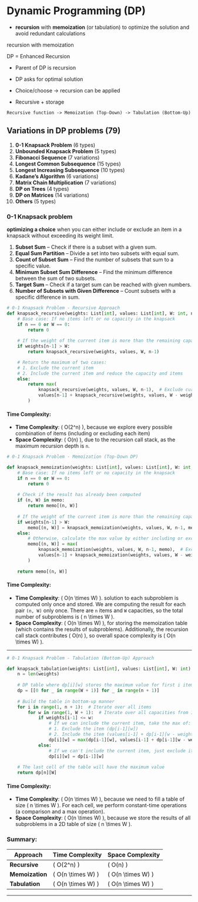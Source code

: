 # Dynamic Programming (DP)
- **recursion** with **memoization** (or tabulation) to optimize the solution and avoid redundant calculations

recursion with memoization

DP = Enhanced Recursion
- Parent of DP is recursion
- DP asks for optimal solution
- Choice/choose  -> recursion can be applied

- Recursive + storage

```
Recursive function -> Memoization (Top-Down) -> Tabulation (Bottom-Up)
```

## Variations in DP problems (79)

1. **0-1 Knapsack Problem** (6 types)
2. **Unbounded Knapsack Problem** (5 types)
3. **Fibonacci Sequence** (7 variations)
4. **Longest Common Subsequence** (15 types)
5. **Longest Increasing Subsequence** (10 types)
6. **Kadane’s Algorithm** (6 variations)
7. **Matrix Chain Multiplication** (7 variations)
8. **DP on Trees** (4 types)
9. **DP on Matrices** (14 variations)
10. **Others** (5 types)

### 0-1 Knapsack problem

**optimizing a choice** when you can either include or exclude an item in a knapsack without exceeding its weight limit.

1. **Subset Sum** – Check if there is a subset with a given sum.
2. **Equal Sum Partition** – Divide a set into two subsets with equal sum.
3. **Count of Subset Sum** – Find the number of subsets that sum to a specific value.
4. **Minimum Subset Sum Difference** – Find the minimum difference between the sum of two subsets.
5. **Target Sum** – Check if a target sum can be reached with given numbers.
6. **Number of Subsets with Given Difference** – Count subsets with a specific difference in sum.

```python
# 0-1 Knapsack Problem - Recursive Approach
def knapsack_recursive(weights: List[int], values: List[int], W: int, n: int) -> int:
    # Base case: If no items left or no capacity in the knapsack
    if n == 0 or W == 0:
        return 0
    
    # If the weight of the current item is more than the remaining capacity, skip it
    if weights[n-1] > W:
        return knapsack_recursive(weights, values, W, n-1)

    # Return the maximum of two cases:
    # 1. Exclude the current item
    # 2. Include the current item and reduce the capacity and items
    else:
        return max(
            knapsack_recursive(weights, values, W, n-1),  # Exclude current item
            values[n-1] + knapsack_recursive(weights, values, W - weights[n-1], n-1)  # Include current item
        )
```
#### Time Complexity:
- **Time Complexity**: \( O(2^n) \), because we explore every possible combination of items (including or excluding each item)
- **Space Complexity**: \( O(n) \), due to the recursion call stack, as the maximum recursion depth is `n`.


```python
# 0-1 Knapsack Problem - Memoization (Top-Down DP)

def knapsack_memoization(weights: List[int], values: List[int], W: int, n: int, memo: List[List[int]]) -> int:
    # Base case: If no items left or no capacity in the knapsack
    if n == 0 or W == 0:
        return 0
    
    # Check if the result has already been computed
    if (n, W) in memo:
        return memo[(n, W)]
    
    # If the weight of the current item is more than the remaining capacity, skip it
    if weights[n-1] > W:
        memo[(n, W)] = knapsack_memoization(weights, values, W, n-1, memo)
    else:
        # Otherwise, calculate the max value by either including or excluding the current item
        memo[(n, W)] = max(
            knapsack_memoization(weights, values, W, n-1, memo),  # Exclude current item
            values[n-1] + knapsack_memoization(weights, values, W - weights[n-1], n-1, memo)  # Include current item
        )
    
    return memo[(n, W)]
```

#### Time Complexity:
- **Time Complexity**: \( O(n \times W) \). solution to each subproblem is computed only once and stored. We are computing the result for each pair `(n, W)` only once. There are `n` items and `W` capacities, so the total number of subproblems is \( n \times W \).
- **Space Complexity**: \( O(n \times W) \), for storing the memoization table (which contains the results of subproblems). Additionally, the recursion call stack contributes \( O(n) \), so overall space complexity is \( O(n \times W) \).

---


```python
# 0-1 Knapsack Problem - Tabulation (Bottom-Up) Approach

def knapsack_tabulation(weights: List[int], values: List[int], W: int) -> int:
    n = len(weights)
    
    # DP table where dp[i][w] stores the maximum value for first i items and weight w
    dp = [[0 for _ in range(W + 1)] for _ in range(n + 1)]
    
    # Build the table in bottom-up manner
    for i in range(1, n + 1):  # Iterate over all items
        for w in range(1, W + 1):  # Iterate over all capacities from 1 to W
            if weights[i-1] <= w:
                # If we can include the current item, take the max of:
                # 1. Exclude the item (dp[i-1][w])
                # 2. Include the item (values[i-1] + dp[i-1][w - weights[i-1]])
                dp[i][w] = max(dp[i-1][w], values[i-1] + dp[i-1][w - weights[i-1]])
            else:
                # If we can't include the current item, just exclude it
                dp[i][w] = dp[i-1][w]
    
    # The last cell of the table will have the maximum value
    return dp[n][W]
```

#### Time Complexity:
- **Time Complexity**: \( O(n \times W) \), because we need to fill a table of size \( n \times W \). For each cell, we perform constant-time operations (a comparison and a max operation).
- **Space Complexity**: \( O(n \times W) \), because we store the results of all subproblems in a 2D table of size \( n \times W \).


### Summary:

| **Approach**      | **Time Complexity**     | **Space Complexity**    |
|-------------------|-------------------------|-------------------------|
| **Recursive**     | \( O(2^n) \)            | \( O(n) \)              |
| **Memoization**   | \( O(n \times W) \)     | \( O(n \times W) \)     |
| **Tabulation**    | \( O(n \times W) \)     | \( O(n \times W) \)     |

---